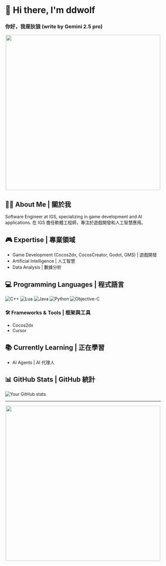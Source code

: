 # 👋 Hi there, I'm ddwolf 
### 你好，我是狄狼  (write by Gemini 2.5 pro)

<div align="center">
  <img src="https://media.giphy.com/media/L8K62iTDkzGX6/giphy.gif" width="500"/>
</div>

## 🧑‍💻 About Me | 關於我
Software Engineer at IGS, specializing in game development and AI applications.
在 IGS 擔任軟體工程師，專注於遊戲開發和人工智慧應用。

## 🎮 Expertise | 專業領域
- Game Development (Cocos2dx, CocosCreator, Godot, GMS) | 遊戲開發
- Artificial Intelligence | 人工智慧
- Data Analysis | 數據分析

## 💻 Programming Languages | 程式語言
![C++](https://img.shields.io/badge/C++-00599C?style=for-the-badge&logo=c%2B%2B&logoColor=white)
![Lua](https://img.shields.io/badge/Lua-2C2D72?style=for-the-badge&logo=lua&logoColor=white)
![Java](https://img.shields.io/badge/Java-ED8B00?style=for-the-badge&logo=java&logoColor=white)
![Python](https://img.shields.io/badge/Python-3776AB?style=for-the-badge&logo=python&logoColor=white)
![Objective-C](https://img.shields.io/badge/Objective--C-000000?style=for-the-badge&logo=apple&logoColor=white)

### 🛠 Frameworks & Tools | 框架與工具
- Cocos2dx
- Cursor

## 📚 Currently Learning | 正在學習
- AI Agents | AI 代理人

## 📊 GitHub Stats | GitHub 統計
![Your GitHub stats](https://github-readme-stats.vercel.app/api?username=igs-pochenkuo&show_icons=true&theme=radical)

---
<div align="center">
  <img src="https://media.giphy.com/media/L8K62iTDkzGX6/giphy.gif" width="500"/>
</div>
